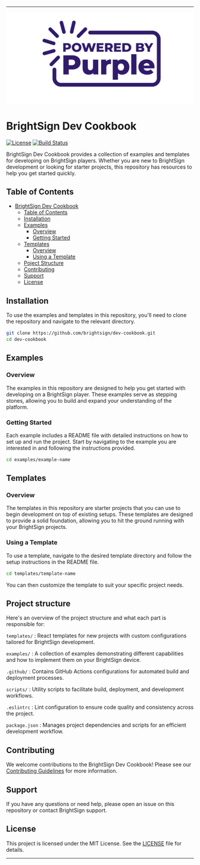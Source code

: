 
---

![Powered By Purple](PoweredByPurple.jpg)

# BrightSign Dev Cookbook

[![License](https://img.shields.io/github/license/brightsign/dev-cookbook)](LICENSE)
[![Build Status](https://img.shields.io/github/workflow/status/brightsign/dev-cookbook/CI)](https://github.com/brightsign/dev-cookbook/actions)


BrightSign Dev Cookbook provides a collection of examples and templates for developing on BrightSign players. Whether you are new to BrightSign development or looking for starter projects, this repository has resources to help you get started quickly.

## Table of Contents

- [BrightSign Dev Cookbook](#brightsign-dev-cookbook)
  - [Table of Contents](#table-of-contents)
  - [Installation](#installation)
  - [Examples](#examples)
    - [Overview](#overview)
    - [Getting Started](#getting-started)
  - [Templates](#templates)
    - [Overview](#overview-1)
    - [Using a Template](#using-a-template)
  - [Poject Structure](#project-structure)
  - [Contributing](#contributing)
  - [Support](#support)
  - [License](#license)

## Installation

To use the examples and templates in this repository, you'll need to clone the repository and navigate to the relevant directory.

```bash
git clone https://github.com/brightsign/dev-cookbook.git
cd dev-cookbook
```

## Examples

### Overview

The examples in this repository are designed to help you get started with developing on a BrightSign player. These examples serve as stepping stones, allowing you to build and expand your understanding of the platform.

### Getting Started

Each example includes a README file with detailed instructions on how to set up and run the project. Start by navigating to the example you are interested in and following the instructions provided.

```bash
cd examples/example-name
```

## Templates

### Overview

The templates in this repository are starter projects that you can use to begin development on top of existing setups. These templates are designed to provide a solid foundation, allowing you to hit the ground running with your BrightSign projects.

### Using a Template

To use a template, navigate to the desired template directory and follow the setup instructions in the README file.

```bash
cd templates/template-name
```

You can then customize the template to suit your specific project needs.

## Project structure

Here's an overview of the project structure and what each part is responsible for:

`templates/`         : React templates for new projects with custom configurations tailored for BrightSign development.

`examples/`          : A collection of examples demonstrating different capabilities and how to implement them on your BrightSign device.

`.github/`          : Contains GitHub Actions configurations for automated build and deployment processes.

`scripts/`          : Utility scripts to facilitate build, deployment, and development workflows.

`.eslintrc`         : Lint configuration to ensure code quality and consistency across the project.

`package.json`      : Manages project dependencies and scripts for an efficient development workflow.

## Contributing

We welcome contributions to the BrightSign Dev Cookbook! Please see our [Contributing Guidelines](CONTRIBUTING.md) for more information.

## Support

If you have any questions or need help, please open an issue on this repository or contact BrightSign support.

## License

This project is licensed under the MIT License. See the [LICENSE](LICENSE) file for details.

---